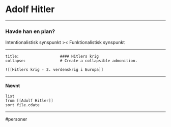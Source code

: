 # Adolf Hitler


---

### Havde han en plan?
Intentionalistisk synspunkt >< Funktionalistisk synspunkt 


---

```ad-example # Admonition type. See below for a list of available types.
title:                  #### Hitlers krig
collapse:               # Create a collapsible admonition.

![[Hitlers krig - 2. verdenskrig i Europa]]

```


---
#### Nævnt
```dataview 
list
from [[Adolf Hitler]]
sort file.cdate
```
---
#personer




